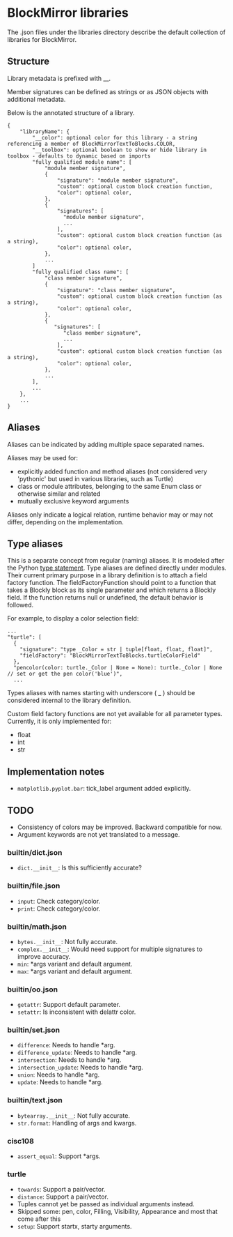 # BlockMirror libraries

The .json files under the libraries directory describe the default collection of libraries for BlockMirror.

## Structure

Library metadata is prefixed with __.

Member signatures can be defined as strings or as JSON objects with additional metadata.

Below is the annotated structure of a library. 

    {
        "libraryName": {
            "__color": optional color for this library - a string referencing a member of BlockMirrorTextToBlocks.COLOR,
            "__toolbox": optional boolean to show or hide library in toolbox - defaults to dynamic based on imports
            "fully qualified module name": [
                "module member signature",
                {
                    "signature": "module member signature",
                    "custom": optional custom block creation function,
                    "color": optional color,
                },
                {
                    "signatures": [
                      "module member signature",
                      ...
                    ],
                    "custom": optional custom block creation function (as a string),
                    "color": optional color,
                },
                ...
            ]
            "fully qualified class name": [
                "class member signature",
                {
                    "signature": "class member signature",
                    "custom": optional custom block creation function (as a string),
                    "color": optional color,
                },
                {
                   "signatures": [
                      "class member signature",
                      ...
                    ],
                    "custom": optional custom block creation function (as a string),
                    "color": optional color,
                },
                ...
            ],
            ...
        },
        ...
    }


## Aliases

Aliases can be indicated by adding multiple space separated names.

Aliases may be used for:
- explicitly added function and method aliases (not considered very 'pythonic' but used in various libraries, such as Turtle)
- class or module attributes, belonging to the same Enum class or otherwise similar and related
- mutually exclusive keyword arguments

Aliases only indicate a logical relation, runtime behavior may or may not differ, depending on the implementation.

## Type aliases

This is a separate concept from regular (naming) aliases.
It is modeled after the Python [type statement](https://docs.python.org/3/reference/simple_stmts.html#type).
Type aliases are defined directly under modules. Their current primary purpose in a library definition is to attach a field factory function.
The fieldFactoryFunction should point to a function that takes a Blockly block as its single parameter and which returns a Blockly field.
If the function returns null or undefined, the default behavior is followed.

For example, to display a color selection field:

    ...
    "turtle": [
      {
        "signature": "type _Color = str | tuple[float, float, float]",
        "fieldFactory": "BlockMirrorTextToBlocks.turtleColorField"
      },
      "pencolor(color: turtle._Color | None = None): turtle._Color | None // set or get the pen color('blue')",
      ...

Types aliases with names starting with underscore ( _ ) should be considered internal to the library definition.

Custom field factory functions are not yet available for all parameter types. Currently, it is only implemented for:
- float
- int
- str

## Implementation notes

- `matplotlib.pyplot.bar`: tick_label argument added explicitly.

## TODO

- Consistency of colors may be improved. Backward compatible for now.
- Argument keywords are not yet translated to a message.

### builtin/dict.json

- `dict.__init__`: Is this sufficiently accurate?

### builtin/file.json

- `input`: Check category/color.
- `print`: Check category/color.

### builtin/math.json
 
- `bytes.__init__`: Not fully accurate.
- `complex.__init__`: Would need support for multiple signatures to improve accuracy.
- `min`: *args variant and default argument.
- `max`: *args variant and default argument.

### builtin/oo.json

- `getattr`: Support default parameter.
- `setattr`: Is inconsistent with delattr color.

### builtin/set.json
- `difference`: Needs to handle *arg.
- `difference_update`: Needs to handle *arg.
- `intersection`: Needs to handle *arg.
- `intersection_update`: Needs to handle *arg.
- `union`: Needs to handle *arg.
- `update`: Needs to handle *arg.

### builtin/text.json

- `bytearray.__init__`: Not fully accurate.
- `str.format`: Handling of args and kwargs.

### cisc108

- `assert_equal`: Support *args.

### turtle

- `towards`: Support a pair/vector.
- `distance`: Support a pair/vector.
- Tuples cannot yet be passed as individual arguments instead.
- Skipped some: pen, color, Filling, Visibility, Appearance and most that come after this
- `setup`: Support startx, starty arguments.

